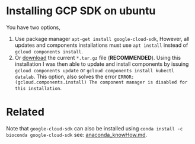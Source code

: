# Installing GCP SDK on ubuntu

You have two options,
1. Use package manager `apt-get install google-cloud-sdk`, However, all updates and components installations must use `apt install` instead of `gcloud components install`.
2. Or [download](https://cloud.google.com/sdk/docs/quickstart-linux) the current  `*.tar.gz` file (**RECOMMENDED**). Using this installation I was then able to update and install components by issuing `gcloud components update` or `gcloud components install kubectl datalab`. This option, also solves the error `ERROR: (gcloud.components.install) The component manager is disabled for this installation`.

# Related
Note that `google-cloud-sdk`  can also be installed using `conda install -c bioconda google-cloud-sdk` see: [anaconda_knowHow.md](https://github.com/jobel-code/knowledge-building-blog/blob/master/anaconda_knowHow.md).
